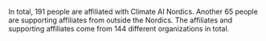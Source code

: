 In total, 191 people are affiliated with Climate AI Nordics. Another 65 people are supporting affiliates from outside the Nordics. The affiliates and supporting affiliates come from 144 different organizations in total.

